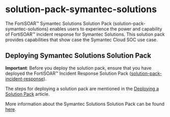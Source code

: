 # solution-pack-symantec-solutions

The FortiSOAR™ Symantec Solutions Solution Pack (solution-pack-symantec-solutions) enables users to experience the power and capability of FortiSOAR™ incident response for Symantec Solutions. This solution pack provides capabilities that show case the Symantec Cloud SOC use case.

## Deploying Symantec Solutions Solution Pack

**Important**: Before you deploy the solution pack, ensure that you have deployed the FortiSOAR™ Incident Response Solution Pack ([solution-pack-incident-response](https://github.com/fortinet-fortisoar/solution-pack-incident-response)).

The steps for deploying a solution pack are mentioned in the [Deploying a Solution Pack](https://github.com/fortinet-fortisoar/how-tos/blob/main/DeployingASolutionPack.md) article.

More information about the Symantec Solutions Solution Pack can be found [here](https://github.com/fortinet-fortisoar/solution-pack-symantec-solutions/blob/develop/docs/SymantecSolutionsContentPackDoc.md).